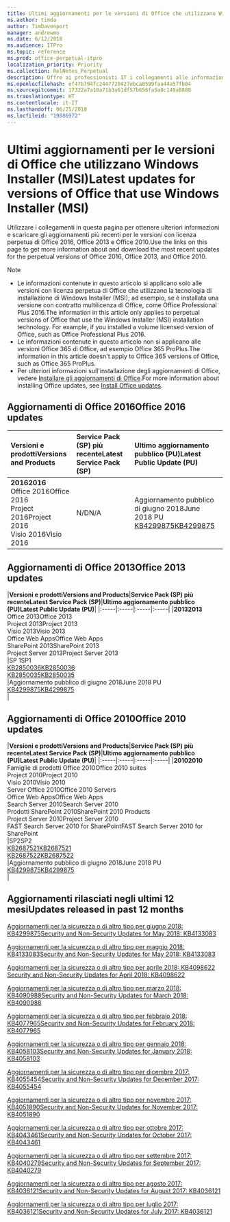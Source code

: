```yaml
---
title: Ultimi aggiornamenti per le versioni di Office che utilizzano Windows Installer (MSI)
ms.author: timda
author: TimDavenport
manager: andrewmo
ms.date: 6/12/2018
ms.audience: ITPro
ms.topic: reference
ms.prod: office-perpetual-itpro
localization_priority: Priority
ms.collection: RelNotes_Perpetual
description: Offre ai professionisti IT i collegamenti alle informazioni sugli aggiornamenti più recenti delle versioni con licenza perpetua di Office 2016, Office 2013 e Office 2010
ms.openlocfilehash: ef47b794fc2447720427ebca0599faa44a57fb84
ms.sourcegitcommit: 17322a7a18a71b3a61df57b656fa5a0c149a8880
ms.translationtype: HT
ms.contentlocale: it-IT
ms.lasthandoff: 06/25/2018
ms.locfileid: "19886972"
---
```

# <a name="latest-updates-for-versions-of-office-that-use-windows-installer-msi"></a><span data-ttu-id="b2bf3-103">Ultimi aggiornamenti per le versioni di Office che utilizzano Windows Installer (MSI)</span><span class="sxs-lookup"><span data-stu-id="b2bf3-103">Latest updates for versions of Office that use Windows Installer (MSI)</span></span>

<span data-ttu-id="b2bf3-104">Utilizzare i collegamenti in questa pagina per ottenere ulteriori informazioni e scaricare gli aggiornamenti più recenti per le versioni con licenza perpetua di Office 2016, Office 2013 e Office 2010.</span><span class="sxs-lookup"><span data-stu-id="b2bf3-104">Use the links on this page to get more information about and download the most recent updates for the perpetual versions of Office 2016, Office 2013, and Office 2010.</span></span>
  
 
> [!NOTE]
> - <span data-ttu-id="b2bf3-p101">Le informazioni contenute in questo articolo si applicano solo alle versioni con licenza perpetua di Office che utilizzano la tecnologia di installazione di Windows Installer (MSI); ad esempio, se è installata una versione con contratto multilicenza di Office, come Office Professional Plus 2016.</span><span class="sxs-lookup"><span data-stu-id="b2bf3-p101">The information in this article only applies to perpetual versions of Office that use the Windows Installer (MSI) installation technology. For example, if you installed a volume licensed version of Office, such as Office Professional Plus 2016.</span></span>
> - <span data-ttu-id="b2bf3-107">Le informazioni contenute in questo articolo non si applicano alle versioni Office 365 di Office, ad esempio Office 365 ProPlus.</span><span class="sxs-lookup"><span data-stu-id="b2bf3-107">The information in this article doesn't apply to Office 365 versions of Office, such as Office 365 ProPlus.</span></span>
> - <span data-ttu-id="b2bf3-108">Per ulteriori informazioni sull'installazione degli aggiornamenti di Office, vedere [Installare gli aggiornamenti di Office](https://support.office.com/article/2ab296f3-7f03-43a2-8e50-46de917611c5).</span><span class="sxs-lookup"><span data-stu-id="b2bf3-108">For more information about installing Office updates, see [Install Office updates](https://support.office.com/article/2ab296f3-7f03-43a2-8e50-46de917611c5).</span></span> 


## <a name="office-2016-updates"></a><span data-ttu-id="b2bf3-109">Aggiornamenti di Office 2016</span><span class="sxs-lookup"><span data-stu-id="b2bf3-109">Office 2016 updates</span></span>

|<span data-ttu-id="b2bf3-110">**Versioni e prodotti**</span><span class="sxs-lookup"><span data-stu-id="b2bf3-110">**Versions and Products**</span></span>|<span data-ttu-id="b2bf3-111">**Service Pack (SP) più recente**</span><span class="sxs-lookup"><span data-stu-id="b2bf3-111">**Latest Service Pack (SP)**</span></span>|<span data-ttu-id="b2bf3-112">**Ultimo aggiornamento pubblico (PU)**</span><span class="sxs-lookup"><span data-stu-id="b2bf3-112">**Latest Public Update (PU)**</span></span>|
|:-----|:-----|:-----|
|<span data-ttu-id="b2bf3-113">**2016**</span><span class="sxs-lookup"><span data-stu-id="b2bf3-113">**2016**</span></span> <br/> <span data-ttu-id="b2bf3-114">Office 2016</span><span class="sxs-lookup"><span data-stu-id="b2bf3-114">Office 2016</span></span>  <br/> <span data-ttu-id="b2bf3-115">Project 2016</span><span class="sxs-lookup"><span data-stu-id="b2bf3-115">Project 2016</span></span>  <br/> <span data-ttu-id="b2bf3-116">Visio 2016</span><span class="sxs-lookup"><span data-stu-id="b2bf3-116">Visio 2016</span></span>  <br/> |<span data-ttu-id="b2bf3-117">N/D</span><span class="sxs-lookup"><span data-stu-id="b2bf3-117">N/A</span></span>  <br/> |<span data-ttu-id="b2bf3-118">Aggiornamento pubblico di giugno 2018</span><span class="sxs-lookup"><span data-stu-id="b2bf3-118">June 2018 PU</span></span>  <br/> [<span data-ttu-id="b2bf3-119">KB4299875</span><span class="sxs-lookup"><span data-stu-id="b2bf3-119">KB4299875</span></span>](https://support.microsoft.com/it-IT/help/4299875) <br/> |
   
## <a name="office-2013-updates"></a><span data-ttu-id="b2bf3-120">Aggiornamenti di Office 2013</span><span class="sxs-lookup"><span data-stu-id="b2bf3-120">Office 2013 updates</span></span>

|<span data-ttu-id="b2bf3-121">**Versioni e prodotti**</span><span class="sxs-lookup"><span data-stu-id="b2bf3-121">**Versions and Products**</span></span>|<span data-ttu-id="b2bf3-122">**Service Pack (SP) più recente**</span><span class="sxs-lookup"><span data-stu-id="b2bf3-122">**Latest Service Pack (SP)**</span></span>|<span data-ttu-id="b2bf3-123">**Ultimo aggiornamento pubblico (PU)**</span><span class="sxs-lookup"><span data-stu-id="b2bf3-123">**Latest Public Update (PU)**</span></span>|
|:-----|:-----|:-----|:-----|
|<span data-ttu-id="b2bf3-124">**2013**</span><span class="sxs-lookup"><span data-stu-id="b2bf3-124">**2013**</span></span> <br/> <span data-ttu-id="b2bf3-125">Office 2013</span><span class="sxs-lookup"><span data-stu-id="b2bf3-125">Office 2013</span></span>  <br/> <span data-ttu-id="b2bf3-126">Project 2013</span><span class="sxs-lookup"><span data-stu-id="b2bf3-126">Project 2013</span></span>  <br/> <span data-ttu-id="b2bf3-127">Visio 2013</span><span class="sxs-lookup"><span data-stu-id="b2bf3-127">Visio 2013</span></span>  <br/> <span data-ttu-id="b2bf3-128">Office Web Apps</span><span class="sxs-lookup"><span data-stu-id="b2bf3-128">Office Web Apps</span></span>  <br/> <span data-ttu-id="b2bf3-129">SharePoint 2013</span><span class="sxs-lookup"><span data-stu-id="b2bf3-129">SharePoint 2013</span></span>  <br/> <span data-ttu-id="b2bf3-130">Project Server 2013</span><span class="sxs-lookup"><span data-stu-id="b2bf3-130">Project Server 2013</span></span>  <br/> |<span data-ttu-id="b2bf3-131">SP 1</span><span class="sxs-lookup"><span data-stu-id="b2bf3-131">SP1</span></span> <br/> [<span data-ttu-id="b2bf3-132">KB2850036</span><span class="sxs-lookup"><span data-stu-id="b2bf3-132">KB2850036</span></span>](https://support.microsoft.com/kb/2850036) <br/>[<span data-ttu-id="b2bf3-133">KB2850035</span><span class="sxs-lookup"><span data-stu-id="b2bf3-133">KB2850035</span></span>](https://support.microsoft.com/kb/2850035) <br/> |<span data-ttu-id="b2bf3-134">Aggiornamento pubblico di giugno 2018</span><span class="sxs-lookup"><span data-stu-id="b2bf3-134">June 2018 PU</span></span>  <br/> [<span data-ttu-id="b2bf3-135">KB4299875</span><span class="sxs-lookup"><span data-stu-id="b2bf3-135">KB4299875</span></span>](https://support.microsoft.com/it-IT/help/4299875) <br/> |
   
## <a name="office-2010-updates"></a><span data-ttu-id="b2bf3-136">Aggiornamenti di Office 2010</span><span class="sxs-lookup"><span data-stu-id="b2bf3-136">Office 2010 updates</span></span>

|<span data-ttu-id="b2bf3-137">**Versioni e prodotti**</span><span class="sxs-lookup"><span data-stu-id="b2bf3-137">**Versions and Products**</span></span>|<span data-ttu-id="b2bf3-138">**Service Pack (SP) più recente**</span><span class="sxs-lookup"><span data-stu-id="b2bf3-138">**Latest Service Pack (SP)**</span></span>|<span data-ttu-id="b2bf3-139">**Ultimo aggiornamento pubblico (PU)**</span><span class="sxs-lookup"><span data-stu-id="b2bf3-139">**Latest Public Update (PU)**</span></span>|
|:-----|:-----|:-----|:-----|
|<span data-ttu-id="b2bf3-140">**2010**</span><span class="sxs-lookup"><span data-stu-id="b2bf3-140">**2010**</span></span> <br/> <span data-ttu-id="b2bf3-141">Famiglie di prodotti Office 2010</span><span class="sxs-lookup"><span data-stu-id="b2bf3-141">Office 2010 suites</span></span>  <br/> <span data-ttu-id="b2bf3-142">Project 2010</span><span class="sxs-lookup"><span data-stu-id="b2bf3-142">Project 2010</span></span>  <br/> <span data-ttu-id="b2bf3-143">Visio 2010</span><span class="sxs-lookup"><span data-stu-id="b2bf3-143">Visio 2010</span></span>  <br/> <span data-ttu-id="b2bf3-144">Server Office 2010</span><span class="sxs-lookup"><span data-stu-id="b2bf3-144">Office 2010 Servers</span></span>  <br/> <span data-ttu-id="b2bf3-145">Office Web Apps</span><span class="sxs-lookup"><span data-stu-id="b2bf3-145">Office Web Apps</span></span>  <br/> <span data-ttu-id="b2bf3-146">Search Server 2010</span><span class="sxs-lookup"><span data-stu-id="b2bf3-146">Search Server 2010</span></span>  <br/> <span data-ttu-id="b2bf3-147">Prodotti SharePoint 2010</span><span class="sxs-lookup"><span data-stu-id="b2bf3-147">SharePoint 2010 Products</span></span>  <br/> <span data-ttu-id="b2bf3-148">Project Server 2010</span><span class="sxs-lookup"><span data-stu-id="b2bf3-148">Project Server 2010</span></span>  <br/> <span data-ttu-id="b2bf3-149">FAST Search Server 2010 for SharePoint</span><span class="sxs-lookup"><span data-stu-id="b2bf3-149">FAST Search Server 2010 for SharePoint</span></span>  <br/> |<span data-ttu-id="b2bf3-150">SP2</span><span class="sxs-lookup"><span data-stu-id="b2bf3-150">SP2</span></span> <br/>[<span data-ttu-id="b2bf3-151">KB2687521</span><span class="sxs-lookup"><span data-stu-id="b2bf3-151">KB2687521</span></span>](https://support.microsoft.com/kb/2687521) <br/> [<span data-ttu-id="b2bf3-152">KB2687522</span><span class="sxs-lookup"><span data-stu-id="b2bf3-152">KB2687522</span></span>](https://support.microsoft.com/kb/2687522) <br/> |<span data-ttu-id="b2bf3-153">Aggiornamento pubblico di giugno 2018</span><span class="sxs-lookup"><span data-stu-id="b2bf3-153">June 2018 PU</span></span> <br/>[<span data-ttu-id="b2bf3-154">KB4299875</span><span class="sxs-lookup"><span data-stu-id="b2bf3-154">KB4299875</span></span>](https://support.microsoft.com/it-IT/help/4299875) <br/>|
   

   
## <a name="updates-released-in-past-12-months"></a><span data-ttu-id="b2bf3-155">Aggiornamenti rilasciati negli ultimi 12 mesi</span><span class="sxs-lookup"><span data-stu-id="b2bf3-155">Updates released in past 12 months</span></span>

[<span data-ttu-id="b2bf3-156">Aggiornamenti per la sicurezza o di altro tipo per giugno 2018: KB4299875</span><span class="sxs-lookup"><span data-stu-id="b2bf3-156">Security and Non-Security Updates for May 2018: KB4133083 </span></span>](https://support.microsoft.com/help/4299875)  

[<span data-ttu-id="b2bf3-157">Aggiornamenti per la sicurezza o di altro tipo per maggio 2018: KB4133083</span><span class="sxs-lookup"><span data-stu-id="b2bf3-157">Security and Non-Security Updates for May 2018: KB4133083 </span></span>](https://support.microsoft.com/it-IT/help/4133083)
  
[<span data-ttu-id="b2bf3-158">Aggiornamenti per la sicurezza o di altro tipo per aprile 2018: KB4098622 </span><span class="sxs-lookup"><span data-stu-id="b2bf3-158">Security and Non-Security Updates for April 2018: KB4098622</span></span>](https://support.microsoft.com/it-IT/help/4098622) 
  
[<span data-ttu-id="b2bf3-159">Aggiornamenti per la sicurezza o di altro tipo per marzo 2018: KB4090988</span><span class="sxs-lookup"><span data-stu-id="b2bf3-159">Security and Non-Security Updates for March 2018: KB4090988</span></span>](https://support.microsoft.com/it-IT/help/4090988)  
  
[<span data-ttu-id="b2bf3-160">Aggiornamenti per la sicurezza o di altro tipo per febbraio 2018: KB4077965</span><span class="sxs-lookup"><span data-stu-id="b2bf3-160">Security and Non-Security Updates for February 2018: KB4077965</span></span>](https://support.microsoft.com/help/4077965)  
  
[<span data-ttu-id="b2bf3-161">Aggiornamenti per la sicurezza o di altro tipo per gennaio 2018: KB4058103</span><span class="sxs-lookup"><span data-stu-id="b2bf3-161">Security and Non-Security Updates for January 2018: KB4058103</span></span>](https://support.microsoft.com/help/4058103)   
  
[<span data-ttu-id="b2bf3-162">Aggiornamenti per la sicurezza o di altro tipo per dicembre 2017: KB4055454</span><span class="sxs-lookup"><span data-stu-id="b2bf3-162">Security and Non-Security Updates for December 2017: KB4055454</span></span>](https://support.microsoft.com/help/4055454)   
  
[<span data-ttu-id="b2bf3-163">Aggiornamenti per la sicurezza o di altro tipo per novembre 2017: KB4051890</span><span class="sxs-lookup"><span data-stu-id="b2bf3-163">Security and Non-Security Updates for November 2017: KB4051890</span></span>](https://support.microsoft.com/help/4051890)   
  
[<span data-ttu-id="b2bf3-164">Aggiornamenti per la sicurezza o di altro tipo per ottobre 2017: KB4043461</span><span class="sxs-lookup"><span data-stu-id="b2bf3-164">Security and Non-Security Updates for October 2017: KB4043461</span></span>](https://support.microsoft.com/help/4043461)   
  
[<span data-ttu-id="b2bf3-165">Aggiornamenti per la sicurezza o di altro tipo per settembre 2017: KB4040279</span><span class="sxs-lookup"><span data-stu-id="b2bf3-165">Security and Non-Security Updates for September 2017: KB4040279</span></span>](https://support.microsoft.com/help/4040279)   
  
[<span data-ttu-id="b2bf3-166">Aggiornamenti per la sicurezza o di altro tipo per agosto 2017: KB4036121</span><span class="sxs-lookup"><span data-stu-id="b2bf3-166">Security and Non-Security Updates for August 2017: KB4036121</span></span>](https://support.microsoft.com/help/4036121)   
  
[<span data-ttu-id="b2bf3-167">Aggiornamenti per la sicurezza o di altro tipo per luglio 2017: KB4036121</span><span class="sxs-lookup"><span data-stu-id="b2bf3-167">Security and Non-Security Updates for July 2017: KB4036121</span></span>](https://support.microsoft.com/help/4033107)   
   
  
